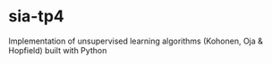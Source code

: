 # sia-tp4
Implementation of unsupervised learning algorithms (Kohonen, Oja &amp; Hopfield) built with Python
